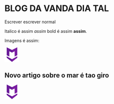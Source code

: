 # BLOG DA VANDA DIA TAL

Escrever escrever normal

Italico é assim _assim_ bold é assim __assim__.

Imagens é assim:

![alt text](https://github.com/adam-p/markdown-here/raw/master/src/common/images/icon48.png "Logo Title Text 1")


## Novo artigo sobre o mar é tao giro

![alt text](https://github.com/adam-p/markdown-here/raw/master/src/common/images/icon48.png "Olhem me bem para isto! Foi a minha aluna a carolina que fez")
